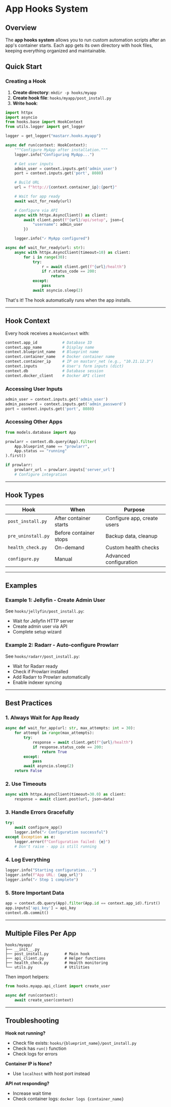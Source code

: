 # App Hooks System

## Overview

The **app hooks system** allows you to run custom automation scripts after an app's container starts. Each app gets its own directory with hook files, keeping everything organized and maintainable.

## Quick Start

### Creating a Hook

1. **Create directory**: `mkdir -p hooks/myapp`
2. **Create hook file**: `hooks/myapp/post_install.py`
3. **Write hook**:

```python
import httpx
import asyncio
from hooks.base import HookContext
from utils.logger import get_logger

logger = get_logger("mastarr.hooks.myapp")

async def run(context: HookContext):
    """Configure MyApp after installation."""
    logger.info("Configuring MyApp...")

    # Get user inputs
    admin_user = context.inputs.get('admin_user')
    port = context.inputs.get('port', 8080)

    # Build URL
    url = f"http://{context.container_ip}:{port}"

    # Wait for app ready
    await wait_for_ready(url)

    # Configure via API
    async with httpx.AsyncClient() as client:
        await client.post(f"{url}/api/setup", json={
            "username": admin_user
        })

    logger.info("✓ MyApp configured")

async def wait_for_ready(url: str):
    async with httpx.AsyncClient(timeout=10) as client:
        for i in range(30):
            try:
                r = await client.get(f"{url}/health")
                if r.status_code == 200:
                    return
            except:
                pass
            await asyncio.sleep(2)
```

That's it! The hook automatically runs when the app installs.

---

## Hook Context

Every hook receives a `HookContext` with:

```python
context.app_id           # Database ID
context.app_name         # Display name
context.blueprint_name   # Blueprint name
context.container_name   # Docker container name
context.container_ip     # IP on mastarr_net (e.g., "10.21.12.3")
context.inputs           # User's form inputs (dict)
context.db               # Database session
context.docker_client    # Docker API client
```

### Accessing User Inputs

```python
admin_user = context.inputs.get('admin_user')
admin_password = context.inputs.get('admin_password')
port = context.inputs.get('port', 8080)
```

### Accessing Other Apps

```python
from models.database import App

prowlarr = context.db.query(App).filter(
    App.blueprint_name == "prowlarr",
    App.status == "running"
).first()

if prowlarr:
    prowlarr_url = prowlarr.inputs['server_url']
    # Configure integration
```

---

## Hook Types

| Hook | When | Purpose |
|------|------|---------|
| `post_install.py` | After container starts | Configure app, create users |
| `pre_uninstall.py` | Before container stops | Backup data, cleanup |
| `health_check.py` | On-demand | Custom health checks |
| `configure.py` | Manual | Advanced configuration |

---

## Examples

### Example 1: Jellyfin - Create Admin User

See `hooks/jellyfin/post_install.py`:
- Wait for Jellyfin HTTP server
- Create admin user via API
- Complete setup wizard

### Example 2: Radarr - Auto-configure Prowlarr

See `hooks/radarr/post_install.py`:
- Wait for Radarr ready
- Check if Prowlarr installed
- Add Radarr to Prowlarr automatically
- Enable indexer syncing

---

## Best Practices

### 1. Always Wait for App Ready

```python
async def wait_for_app(url: str, max_attempts: int = 30):
    for attempt in range(max_attempts):
        try:
            response = await client.get(f"{url}/health")
            if response.status_code == 200:
                return True
        except:
            pass
        await asyncio.sleep(2)
    return False
```

### 2. Use Timeouts

```python
async with httpx.AsyncClient(timeout=30.0) as client:
    response = await client.post(url, json=data)
```

### 3. Handle Errors Gracefully

```python
try:
    await configure_app()
    logger.info("✓ Configuration successful")
except Exception as e:
    logger.error(f"Configuration failed: {e}")
    # Don't raise - app is still running
```

### 4. Log Everything

```python
logger.info("Starting configuration...")
logger.info(f"App URL: {app_url}")
logger.info("✓ Step 1 complete")
```

### 5. Store Important Data

```python
app = context.db.query(App).filter(App.id == context.app_id).first()
app.inputs['api_key'] = api_key
context.db.commit()
```

---

## Multiple Files Per App

```
hooks/myapp/
├── __init__.py
├── post_install.py       # Main hook
├── api_client.py         # Helper functions
├── health_check.py       # Health monitoring
└── utils.py              # Utilities
```

Then import helpers:

```python
from hooks.myapp.api_client import create_user

async def run(context):
    await create_user(context)
```

---

## Troubleshooting

**Hook not running?**
- Check file exists: `hooks/{blueprint_name}/post_install.py`
- Check has `run()` function
- Check logs for errors

**Container IP is None?**
- Use `localhost` with host port instead

**API not responding?**
- Increase wait time
- Check container logs: `docker logs {container_name}`
